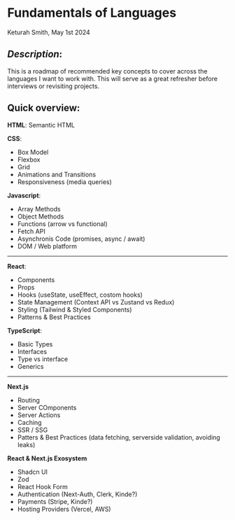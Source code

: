 # Fundamentals of Languages

Keturah Smith, May 1st 2024

## _Description_:

This is a roadmap of recommended key concepts to cover across the languages I want to work with. This will serve as a great refresher before interviews or revisiting projects.

## Quick overview:

**HTML**: Semantic HTML

**CSS**:

- Box Model
- Flexbox
- Grid
- Animations and Transitions
- Responsiveness (media queries)

**Javascript**:

- Array Methods
- Object Methods
- Functions (arrow vs functional)
- Fetch API
- Asynchronis Code (promises, async / await)
- DOM / Web platform

---

**React**:

- Components
- Props
- Hooks (useState, useEffect, costom hooks)
- State Management (Context API vs Zustand vs Redux)
- Styling (Tailwind & Styled Components)
- Patterns & Best Practices

**TypeScript**:

- Basic Types
- Interfaces
- Type vs interface
- Generics

---

**Next.js**

- Routing
- Server COmponents
- Server Actions
- Caching
- SSR / SSG
- Patters & Best Practices (data fetching, serverside validation, avoiding leaks)

**React & Next.js Exosystem**

- Shadcn UI
- Zod
- React Hook Form
- Authentication (Next-Auth, Clerk, Kinde?)
- Payments (Stripe, Kinde?)
- Hosting Providers (Vercel, AWS)
